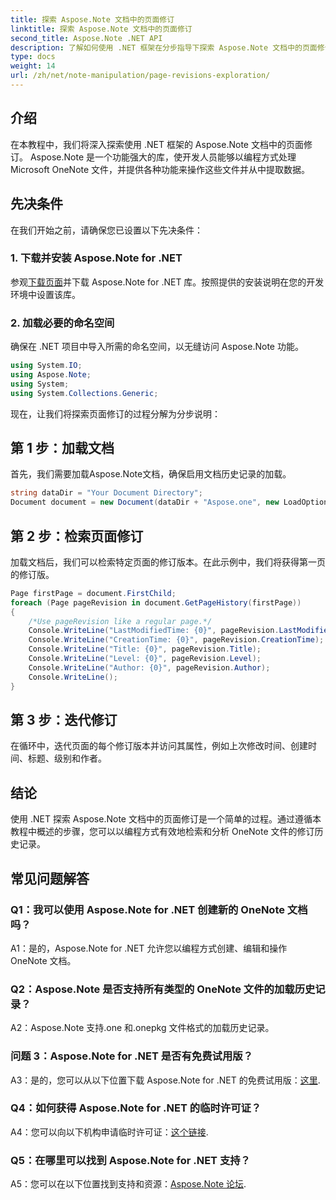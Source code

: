 ```yaml
---
title: 探索 Aspose.Note 文档中的页面修订
linktitle: 探索 Aspose.Note 文档中的页面修订
second_title: Aspose.Note .NET API
description: 了解如何使用 .NET 框架在分步指导下探索 Aspose.Note 文档中的页面修订。
type: docs
weight: 14
url: /zh/net/note-manipulation/page-revisions-exploration/
---
```

## 介绍

在本教程中，我们将深入探索使用 .NET 框架的 Aspose.Note 文档中的页面修订。 Aspose.Note 是一个功能强大的库，使开发人员能够以编程方式处理 Microsoft OneNote 文件，并提供各种功能来操作这些文件并从中提取数据。

## 先决条件

在我们开始之前，请确保您已设置以下先决条件：

### 1. 下载并安装 Aspose.Note for .NET

参观[下载页面](https://releases.aspose.com/note/net/)并下载 Aspose.Note for .NET 库。按照提供的安装说明在您的开发环境中设置该库。

### 2. 加载必要的命名空间

确保在 .NET 项目中导入所需的命名空间，以无缝访问 Aspose.Note 功能。

```csharp
using System.IO;
using Aspose.Note;
using System;
using System.Collections.Generic;
```

现在，让我们将探索页面修订的过程分解为分步说明：

## 第 1 步：加载文档

首先，我们需要加载Aspose.Note文档，确保启用文档历史记录的加载。

```csharp
string dataDir = "Your Document Directory";
Document document = new Document(dataDir + "Aspose.one", new LoadOptions { LoadHistory = true });
```

## 第 2 步：检索页面修订

加载文档后，我们可以检索特定页面的修订版本。在此示例中，我们将获得第一页的修订版。

```csharp
Page firstPage = document.FirstChild;
foreach (Page pageRevision in document.GetPageHistory(firstPage))
{
    /*Use pageRevision like a regular page.*/
    Console.WriteLine("LastModifiedTime: {0}", pageRevision.LastModifiedTime);
    Console.WriteLine("CreationTime: {0}", pageRevision.CreationTime);
    Console.WriteLine("Title: {0}", pageRevision.Title);
    Console.WriteLine("Level: {0}", pageRevision.Level);
    Console.WriteLine("Author: {0}", pageRevision.Author);
    Console.WriteLine();
}
```

## 第 3 步：迭代修订

在循环中，迭代页面的每个修订版本并访问其属性，例如上次修改时间、创建时间、标题、级别和作者。

## 结论

使用 .NET 探索 Aspose.Note 文档中的页面修订是一个简单的过程。通过遵循本教程中概述的步骤，您可以以编程方式有效地检索和分析 OneNote 文件的修订历史记录。

## 常见问题解答

### Q1：我可以使用 Aspose.Note for .NET 创建新的 OneNote 文档吗？

A1：是的，Aspose.Note for .NET 允许您以编程方式创建、编辑和操作 OneNote 文档。

### Q2：Aspose.Note 是否支持所有类型的 OneNote 文件的加载历史记录？

A2：Aspose.Note 支持.one 和.onepkg 文件格式的加载历史记录。

### 问题 3：Aspose.Note for .NET 是否有免费试用版？

 A3：是的，您可以从以下位置下载 Aspose.Note for .NET 的免费试用版：[这里](https://releases.aspose.com/).

### Q4：如何获得 Aspose.Note for .NET 的临时许可证？

 A4：您可以向以下机构申请临时许可证：[这个链接](https://purchase.aspose.com/temporary-license/).

### Q5：在哪里可以找到 Aspose.Note for .NET 支持？

 A5：您可以在以下位置找到支持和资源：[Aspose.Note 论坛](https://forum.aspose.com/c/note/28).